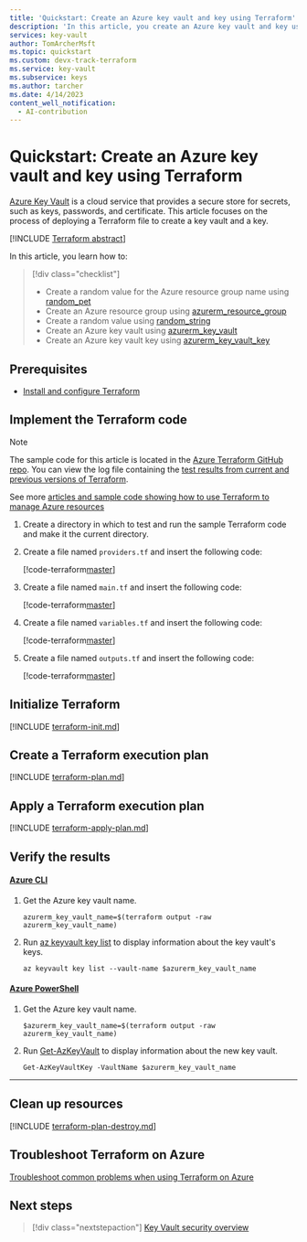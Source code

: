 ```yaml
---
title: 'Quickstart: Create an Azure key vault and key using Terraform'
description: 'In this article, you create an Azure key vault and key using Terraform'
services: key-vault
author: TomArcherMsft
ms.topic: quickstart
ms.custom: devx-track-terraform
ms.service: key-vault
ms.subservice: keys
ms.author: tarcher
ms.date: 4/14/2023
content_well_notification: 
  - AI-contribution
---
```


# Quickstart: Create an Azure key vault and key using Terraform

[Azure Key Vault](../general/overview.md) is a cloud service that provides a secure store for secrets, such as keys, passwords, and certificate. This article focuses on the process of deploying a Terraform file to create a key vault and a key.

[!INCLUDE [Terraform abstract](~/azure-dev-docs-pr/articles/terraform/includes/abstract.md)]

In this article, you learn how to:

> [!div class="checklist"]
> * Create a random value for the Azure resource group name using [random_pet](https://registry.terraform.io/providers/hashicorp/random/latest/docs/resources/pet)
> * Create an Azure resource group using [azurerm_resource_group](https://registry.terraform.io/providers/hashicorp/azurerm/latest/docs/resources/resource_group)
> * Create a random value using [random_string](https://registry.terraform.io/providers/hashicorp/random/latest/docs/resources/string)
> * Create an Azure key vault using [azurerm_key_vault](https://registry.terraform.io/providers/hashicorp/azurerm/latest/docs/resources/key_vault)
> * Create an Azure key vault key using [azurerm_key_vault_key](https://registry.terraform.io/providers/hashicorp/azurerm/latest/docs/resources/key_vault_key)

## Prerequisites

- [Install and configure Terraform](/azure/developer/terraform/quickstart-configure)

## Implement the Terraform code

> [!NOTE]
> The sample code for this article is located in the [Azure Terraform GitHub repo](https://github.com/Azure/terraform/tree/master/quickstart/101-key-vault-key). You can view the log file containing the [test results from current and previous versions of Terraform](https://github.com/Azure/terraform/tree/master/quickstart/101-key-vault-key/TestRecord.md).
> 
> See more [articles and sample code showing how to use Terraform to manage Azure resources](/azure/terraform)

1. Create a directory in which to test and run the sample Terraform code and make it the current directory.

1. Create a file named `providers.tf` and insert the following code:

    [!code-terraform[master](~/terraform_samples/quickstart/101-key-vault-key/providers.tf)]

1. Create a file named `main.tf` and insert the following code:

    [!code-terraform[master](~/terraform_samples/quickstart/101-key-vault-key/main.tf)]

1. Create a file named `variables.tf` and insert the following code:

    [!code-terraform[master](~/terraform_samples/quickstart/101-key-vault-key/variables.tf)]

1. Create a file named `outputs.tf` and insert the following code:

    [!code-terraform[master](~/terraform_samples/quickstart/101-key-vault-key/outputs.tf)]

## Initialize Terraform

[!INCLUDE [terraform-init.md](~/azure-dev-docs-pr/articles/terraform/includes/terraform-init.md)]

## Create a Terraform execution plan

[!INCLUDE [terraform-plan.md](~/azure-dev-docs-pr/articles/terraform/includes/terraform-plan.md)]

## Apply a Terraform execution plan

[!INCLUDE [terraform-apply-plan.md](~/azure-dev-docs-pr/articles/terraform/includes/terraform-apply-plan.md)]

## Verify the results

#### [Azure CLI](#tab/azure-cli)

1. Get the Azure key vault name.

    ```console
    azurerm_key_vault_name=$(terraform output -raw azurerm_key_vault_name)
    ```

1. Run [az keyvault key list](/cli/azure/keyvault/key#az-keyvault-key-list) to display information about the key vault's keys.

    ```azurecli
    az keyvault key list --vault-name $azurerm_key_vault_name
    ```

#### [Azure PowerShell](#tab/azure-powershell)

1. Get the Azure key vault name.

    ```console
    $azurerm_key_vault_name=$(terraform output -raw azurerm_key_vault_name)
    ```

1. Run [Get-AzKeyVault](/powershell/module/az.keyvault/get-azkeyvault) to display information about the new key vault.

    ```azurepowershell
    Get-AzKeyVaultKey -VaultName $azurerm_key_vault_name
    ```

---

## Clean up resources

[!INCLUDE [terraform-plan-destroy.md](~/azure-dev-docs-pr/articles/terraform/includes/terraform-plan-destroy.md)]

## Troubleshoot Terraform on Azure

[Troubleshoot common problems when using Terraform on Azure](/azure/developer/terraform/troubleshoot)

## Next steps

> [!div class="nextstepaction"] 
> [Key Vault security overview](../general/security-features.md)
